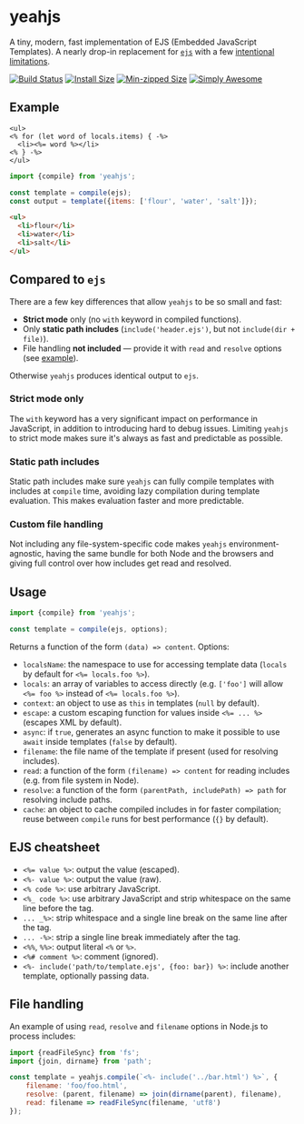 # yeahjs

A tiny, modern, fast implementation of EJS (Embedded JavaScript Templates). A nearly drop-in replacement for [`ejs`](https://ejs.co/) with a few [intentional limitations](#compared-to-ejs).

[![Build Status](https://github.com/mourner/yeahjs/workflows/Node/badge.svg?branch=master)](https://github.com/mourner/yeahjs/actions)
[![Install Size](https://packagephobia.now.sh/badge?p=yeahjs)](https://packagephobia.now.sh/result?p=yeahjs)
[![Min-zipped Size](https://badgen.net/bundlephobia/minzip/yeahjs)](https://bundlephobia.com/result?p=yeahjs)
[![Simply Awesome](https://img.shields.io/badge/simply-awesome-brightgreen.svg)](https://github.com/mourner/projects)

## Example

```ejs
<ul>
<% for (let word of locals.items) { -%>
  <li><%= word %></li>
<% } -%>
</ul>
```

```js
import {compile} from 'yeahjs';

const template = compile(ejs);
const output = template({items: ['flour', 'water', 'salt']});
```

```html
<ul>
  <li>flour</li>
  <li>water</li>
  <li>salt</li>
</ul>
```

## Compared to `ejs`

There are a few key differences that allow `yeahjs` to be so small and fast:

- **Strict mode** only (no `with` keyword in compiled functions).
- Only **static path includes** (`include('header.ejs')`, but not `include(dir + file)`).
- File handling **not included** — provide it with `read` and `resolve` options (see [example](#file-handling)).

Otherwise `yeahjs` produces identical output to `ejs`.

### Strict mode only

The `with` keyword has a very significant impact on performance in JavaScript, in addition to introducing hard to debug issues. Limiting `yeahjs` to strict mode makes sure it's always as fast and predictable as possible.

### Static path includes

Static path includes make sure `yeahjs` can fully compile templates with includes at `compile` time, avoiding lazy compilation during template evaluation. This makes evaluation faster and more predictable.

### Custom file handling

Not including any file-system-specific code makes `yeahjs` environment-agnostic, having the same bundle for both Node and the browsers and giving full control over how includes get read and resolved.

## Usage

```js
import {compile} from 'yeahjs';

const template = compile(ejs, options);
````

Returns a function of the form `(data) => content`. Options:

- `localsName`: the namespace to use for accessing template data (`locals` by default for `<%= locals.foo %>`).
- `locals`: an array of variables to access directly (e.g. `['foo']` will allow `<%= foo %>` instead of `<%= locals.foo %>`).
- `context`: an object to use as `this` in templates (`null` by default).
- `escape`: a custom escaping function for values inside `<%= ... %>` (escapes XML by default).
- `async`: if `true`, generates an async function to make it possible to use `await` inside templates (`false` by default).
- `filename`: the file name of the template if present (used for resolving includes).
- `read`: a function of the form `(filename) => content` for reading includes (e.g. from file system in Node).
- `resolve`: a function of the form `(parentPath, includePath) => path` for resolving include paths.
- `cache`: an object to cache compiled includes in for faster compilation; reuse between `compile` runs for best performance (`{}` by default).

## EJS cheatsheet

- `<%= value %>`: output the value (escaped).
- `<%- value %>`: output the value (raw).
- `<% code %>`: use arbitrary JavaScript.
- `<%_ code %>`: use arbitrary JavaScript and strip whitespace on the same line before the tag.
- `... _%>`: strip whitespace and a single line break on the same line after the tag.
- `... -%>`: strip a single line break immediately after the tag.
- `<%%`, `%%>`: output literal `<%` or `%>`.
- `<%# comment %>`: comment (ignored).
- `<%- include('path/to/template.ejs', {foo: bar}) %>`: include another template, optionally passing data.

## File handling

An example of using `read`, `resolve` and `filename` options in Node.js to process includes:

```js
import {readFileSync} from 'fs';
import {join, dirname} from 'path';

const template = yeahjs.compile(`<%- include('../bar.html') %>`, {
    filename: 'foo/foo.html',
    resolve: (parent, filename) => join(dirname(parent), filename),
    read: filename => readFileSync(filename, 'utf8')
});
```
